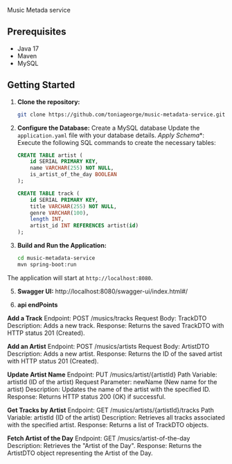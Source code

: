Music Metada service

## Prerequisites

- Java 17
- Maven
- MySQL
## Getting Started

1. **Clone the repository:**

    ```bash
    git clone https://github.com/toniageorge/music-metadata-service.git
    ```
2. **Configure the Database:**
      Create a MySQL database
      Update the `application.yaml` file with your database  details.
    *Apply Schema**: Execute the following SQL commands to create the necessary tables:

    ```sql
    CREATE TABLE artist (
        id SERIAL PRIMARY KEY,
        name VARCHAR(255) NOT NULL,
        is_artist_of_the_day BOOLEAN
    );

    CREATE TABLE track (
        id SERIAL PRIMARY KEY,
        title VARCHAR(255) NOT NULL,
        genre VARCHAR(100),
        length INT,
        artist_id INT REFERENCES artist(id)
    );
    ```
4. **Build and Run the Application:**

    ```bash
    cd music-metadata-service
    mvn spring-boot:run
    ```

The application will start at `http://localhost:8080`.

 5. **Swagger UI:**
   http://localhost:8080/swagger-ui/index.html#/

 6. **api endPoints**

 **Add a Track**
    Endpoint: POST /musics/tracks
    Request Body: TrackDTO
    Description: Adds a new track.
    Response: Returns the saved TrackDTO with HTTP status 201 (Created).

**Add an Artist**
  Endpoint: POST /musics/artists
  Request Body: ArtistDTO
  Description: Adds a new artist.
  Response: Returns the ID of the saved artist with HTTP status 201 (Created).
  
  **Update Artist Name**
  Endpoint: PUT /musics/artist/{artistId}
  Path Variable: artistId (ID of the artist)
  Request Parameter: newName (New name for the artist)
  Description: Updates the name of the artist with the specified ID.
  Response: Returns HTTP status 200 (OK) if successful.
  
  **Get Tracks by Artist**
  Endpoint: GET /musics/artists/{artistId}/tracks
  Path Variable: artistId (ID of the artist)
  Description: Retrieves all tracks associated with the specified artist.
  Response: Returns a list of TrackDTO objects.
  
  **Fetch Artist of the Day**
  Endpoint: GET /musics/artist-of-the-day
  Description: Retrieves the "Artist of the Day".
  Response: Returns the ArtistDTO object representing the Artist of the Day.
